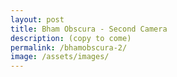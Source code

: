 ```yaml
---
layout: post
title: Bham Obscura - Second Camera
description: (copy to come)
permalink: /bhamobscura-2/
image: /assets/images/
---
```

